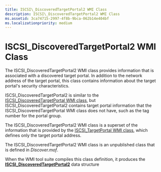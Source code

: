 ```yaml
---
title: ISCSI\_DiscoveredTargetPortal2 WMI Class
description: ISCSI\_DiscoveredTargetPortal2 WMI Class
ms.assetid: 3ca74715-2997-4f8b-9bca-062b14e404bf
ms.localizationpriority: medium
---
```


# ISCSI\_DiscoveredTargetPortal2 WMI Class


The ISCSI\_DiscoveredTargetPortal2 WMI class provides information that is associated with a discovered target portal. In addition to the network address of the target portal, this class contains information about the target portal's security characteristics.

ISCSI\_DiscoveredTargetPortal2 is similar to the [ISCSI\_DiscoveredTargetPortal WMI class](iscsi-discoveredtargetportal-wmi-class.md), but ISCSI\_DiscoveredTargetPortal2 contains target portal information that the ISCSI\_DiscoveredTargetPortal WMI class does not have, such as the tag number for the portal group.

The ISCSI\_DiscoveredTargetPortal2 WMI class is a superset of the information that is provided by the [ISCSI\_TargetPortal WMI class](iscsi-targetportal-wmi-class.md), which defines only the target portal address.

The ISCSI\_DiscoveredTargetPortal2 WMI class is an unpublished class that is defined in *Discover.mof*.

When the WMI tool suite compiles this class definition, it produces the [**ISCSI\_DiscoveredTargetPortal2**](https://msdn.microsoft.com/library/windows/hardware/ff561511) data structure

 

 





